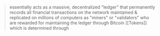 >essentially acts as a massive, decentralized "ledger" that permanently records all financial transactions on the network 
>	maintained & replicated on millions of computers as "miners" or "validators" who are rewarded for maintaining the ledger through Bitcoin [[Tokens]] which is determined through 